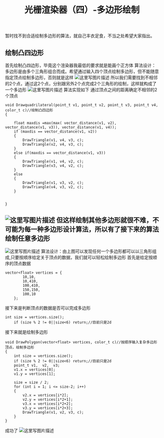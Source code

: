 ﻿---
layout: page
title: 光栅渲染器（四）-多边形绘制
category: 
    - blogs
---

暂时找不到合适绘制多边形的算法，就自己丰衣足食，不当之处希望大家指出。

**绘制凸四边形**
------
首先绘制凸四边形，毕竟这个渲染器我最低的要求就是能画个正方体
算法设计：多边形是由多个三角形组合而成。希望通过输入四个顶点绘制多边形，但不能随意指定顶点绘制多边形，否则就是这样
![这里写图片描述](http://img.blog.csdn.net/20171029144548230?watermark/2/text/aHR0cDovL2Jsb2cuY3Nkbi5uZXQvcXFfMzQyNDQzMTc=/font/5a6L5L2T/fontsize/400/fill/I0JBQkFCMA==/dissolve/70/gravity/SouthEast)
所以我们需要找到不相邻的2个点，通过这2个点，分别跟另外2个点完成2个三角形的绘制，这样就构成了一个多边形
![这里写图片描述](http://img.blog.csdn.net/20171029143741786?watermark/2/text/aHR0cDovL2Jsb2cuY3Nkbi5uZXQvcXFfMzQyNDQzMTc=/font/5a6L5L2T/fontsize/400/fill/I0JBQkFCMA==/dissolve/70/gravity/SouthEast)
算法实现如下
通过顶点之间的距离确定不相邻的2个顶点
```
void Drawquadrilateral(point_t v1, point_t v2, point_t v3, point_t v4, color_t c)//绘制凸四边形
{

	float maxdis =max(max( vector_distance(v1, v2), vector_distance(v1, v3)), vector_distance(v1, v4));
	if (maxdis == vector_distance(v1, v2))
	{
		DrawTriangle(v1, v4, v3, c);
		DrawTriangle(v2, v4, v3, c);
	}
	else if(maxdis == vector_distance(v1, v3))
	{
		DrawTriangle(v1, v4, v2, c);
		DrawTriangle(v3, v4, v2, c);
	}
	else
	{
		DrawTriangle(v1, v3, v2, c);
		DrawTriangle(v4, v3, v2, c);
	}

	
}
```
![这里写图片描述](http://img.blog.csdn.net/20171029144955797?watermark/2/text/aHR0cDovL2Jsb2cuY3Nkbi5uZXQvcXFfMzQyNDQzMTc=/font/5a6L5L2T/fontsize/400/fill/I0JBQkFCMA==/dissolve/70/gravity/SouthEast)
但这样绘制其他多边形就很不难，不可能为每一种多边形设计算法，所以有了接下来的算法
**绘制任意多边形**
------
![这里写图片描述](http://img.blog.csdn.net/20171029145330456?watermark/2/text/aHR0cDovL2Jsb2cuY3Nkbi5uZXQvcXFfMzQyNDQzMTc=/font/5a6L5L2T/fontsize/400/fill/I0JBQkFCMA==/dissolve/70/gravity/SouthEast)
算法设计：由上图可以发现任何一个多边形都可以以三角形组成,只要按顺序给定关于顶点的数据，我们就可以轻松绘制多边形
首先是给定按顺序的顶点数据

```
vector<float> vertices = {
		10,10,
		10,410,
		100,410,
		150,150,
		100,10
	};
```
接下来是判断顶点的数据是否可以完成多边形

```
int size = vertices.size();
	if (size % 2 != 0||size<6) return;//目前只是2d
```
接下来就是绘制多边形

```
void DrawPolygon(vector<float> vertices, color_t c)//按顺序输入复杂多边形顶点，绘制多边形
{
	int size = vertices.size();
	if (size % 2 != 0||size<6) return;//目前只是2d
	point_t v1,  v2,  v3;
	v1.x = vertices[0];
	v1.y = vertices[1];

	size = size / 2;
	for (int i = 1; i <= size-2; i++)
	{
		v2.x = vertices[i*2];
		v2.y = vertices[i*2+1];
		v3.x = vertices[i*2+2];
		v3.y = vertices[i*2+3];
		DrawTriangle(v1, v2, v3, c);
	}
}
```
成功了
![这里写图片描述](http://img.blog.csdn.net/20171029145952191?watermark/2/text/aHR0cDovL2Jsb2cuY3Nkbi5uZXQvcXFfMzQyNDQzMTc=/font/5a6L5L2T/fontsize/400/fill/I0JBQkFCMA==/dissolve/70/gravity/SouthEast)